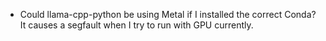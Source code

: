 - Could llama-cpp-python be using Metal if I installed the correct Conda? It causes a segfault when I try to run with GPU currently.
